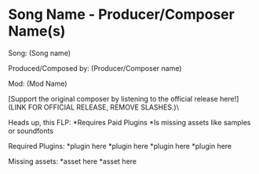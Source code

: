 # Song Name - Producer/Composer Name(s)

 Song: (Song name)

 Produced/Composed by: (Producer/Composer name)

 Mod: (Mod Name)

 [Support the original composer by listening to the official release here!]\(LINK FOR OFFICIAL RELEASE, REMOVE SLASHES.)\

Heads up, this FLP:
*Requires Paid Plugins
*Is missing assets like samples or soundfonts


 Required Plugins:
 *plugin here
 *plugin here
 *plugin here
 *plugin here

Missing assets:
*asset here
*asset here